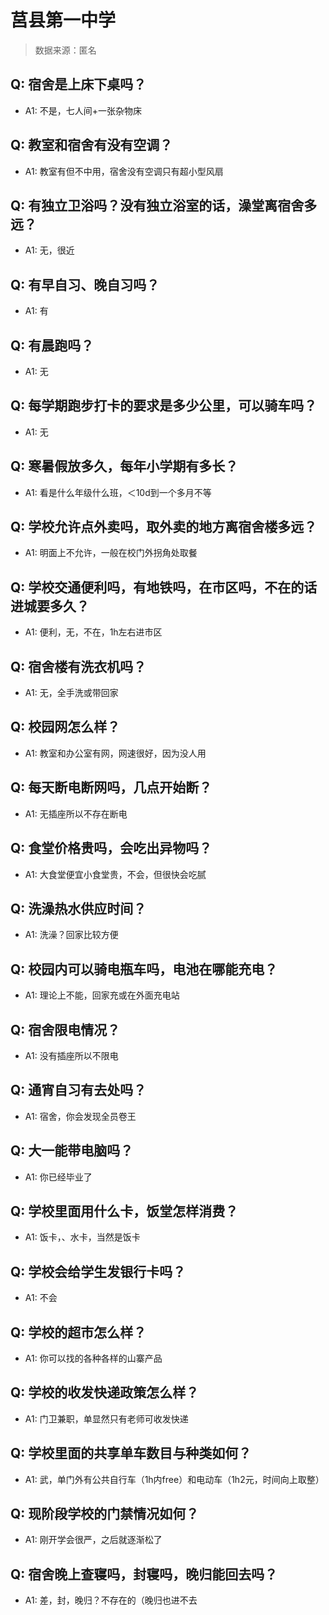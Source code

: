 # 莒县第一中学

> 数据来源：匿名

## Q: 宿舍是上床下桌吗？

- A1: 不是，七人间+一张杂物床

## Q: 教室和宿舍有没有空调？

- A1: 教室有但不中用，宿舍没有空调只有超小型风扇

## Q: 有独立卫浴吗？没有独立浴室的话，澡堂离宿舍多远？

- A1: 无，很近

## Q: 有早自习、晚自习吗？

- A1: 有

## Q: 有晨跑吗？

- A1: 无

## Q: 每学期跑步打卡的要求是多少公里，可以骑车吗？

- A1: 无

## Q: 寒暑假放多久，每年小学期有多长？

- A1: 看是什么年级什么班，＜10d到一个多月不等

## Q: 学校允许点外卖吗，取外卖的地方离宿舍楼多远？

- A1: 明面上不允许，一般在校门外拐角处取餐

## Q: 学校交通便利吗，有地铁吗，在市区吗，不在的话进城要多久？

- A1: 便利，无，不在，1h左右进市区

## Q: 宿舍楼有洗衣机吗？

- A1: 无，全手洗或带回家

## Q: 校园网怎么样？

- A1: 教室和办公室有网，网速很好，因为没人用

## Q: 每天断电断网吗，几点开始断？

- A1: 无插座所以不存在断电

## Q: 食堂价格贵吗，会吃出异物吗？

- A1: 大食堂便宜小食堂贵，不会，但很快会吃腻

## Q: 洗澡热水供应时间？

- A1: 洗澡？回家比较方便

## Q: 校园内可以骑电瓶车吗，电池在哪能充电？

- A1: 理论上不能，回家充或在外面充电站

## Q: 宿舍限电情况？

- A1: 没有插座所以不限电

## Q: 通宵自习有去处吗？

- A1: 宿舍，你会发现全员卷王

## Q: 大一能带电脑吗？

- A1: 你已经毕业了

## Q: 学校里面用什么卡，饭堂怎样消费？

- A1: 饭卡，、水卡，当然是饭卡

## Q: 学校会给学生发银行卡吗？

- A1: 不会

## Q: 学校的超市怎么样？

- A1: 你可以找的各种各样的山寨产品

## Q: 学校的收发快递政策怎么样？

- A1: 门卫兼职，单显然只有老师可收发快递

## Q: 学校里面的共享单车数目与种类如何？

- A1: 武，单门外有公共自行车（1h内free）和电动车（1h2元，时间向上取整）

## Q: 现阶段学校的门禁情况如何？

- A1: 刚开学会很严，之后就逐渐松了

## Q: 宿舍晚上查寝吗，封寝吗，晚归能回去吗？

- A1: 差，封，晚归？不存在的（晚归也进不去


